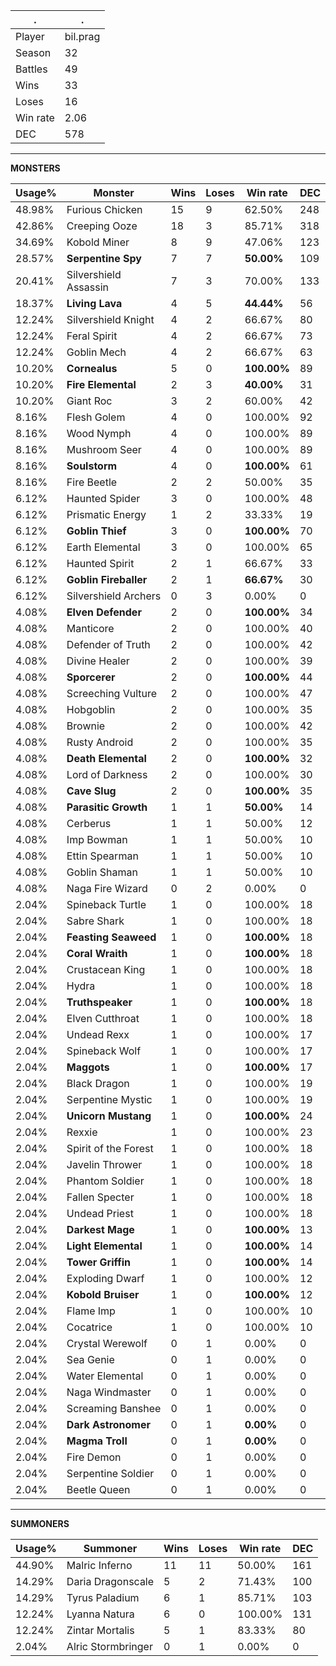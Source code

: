 .|.
|-|-
Player|bil.prag
Season|32
Battles|49
Wins|33
Loses|16
Win rate|2.06
DEC|578

---
**MONSTERS**

Usage%|Monster|Wins|Loses|Win rate|DEC|
-|-|-|-|-|-|
48.98%|Furious Chicken|15|9|62.50%|248|
42.86%|Creeping Ooze|18|3|85.71%|318|
34.69%|Kobold Miner|8|9|47.06%|123|
28.57%|**Serpentine Spy**|7|7|**50.00%**|109|
20.41%|Silvershield Assassin|7|3|70.00%|133|
18.37%|**Living Lava**|4|5|**44.44%**|56|
12.24%|Silvershield Knight|4|2|66.67%|80|
12.24%|Feral Spirit|4|2|66.67%|73|
12.24%|Goblin Mech|4|2|66.67%|63|
10.20%|**Cornealus**|5|0|**100.00%**|89|
10.20%|**Fire Elemental**|2|3|**40.00%**|31|
10.20%|Giant Roc|3|2|60.00%|42|
8.16%|Flesh Golem|4|0|100.00%|92|
8.16%|Wood Nymph|4|0|100.00%|89|
8.16%|Mushroom Seer|4|0|100.00%|89|
8.16%|**Soulstorm**|4|0|**100.00%**|61|
8.16%|Fire Beetle|2|2|50.00%|35|
6.12%|Haunted Spider|3|0|100.00%|48|
6.12%|Prismatic Energy|1|2|33.33%|19|
6.12%|**Goblin Thief**|3|0|**100.00%**|70|
6.12%|Earth Elemental|3|0|100.00%|65|
6.12%|Haunted Spirit|2|1|66.67%|33|
6.12%|**Goblin Fireballer**|2|1|**66.67%**|30|
6.12%|Silvershield Archers|0|3|0.00%|0|
4.08%|**Elven Defender**|2|0|**100.00%**|34|
4.08%|Manticore|2|0|100.00%|40|
4.08%|Defender of Truth|2|0|100.00%|42|
4.08%|Divine Healer|2|0|100.00%|39|
4.08%|**Sporcerer**|2|0|**100.00%**|44|
4.08%|Screeching Vulture|2|0|100.00%|47|
4.08%|Hobgoblin|2|0|100.00%|35|
4.08%|Brownie|2|0|100.00%|42|
4.08%|Rusty Android|2|0|100.00%|35|
4.08%|**Death Elemental**|2|0|**100.00%**|32|
4.08%|Lord of Darkness|2|0|100.00%|30|
4.08%|**Cave Slug**|2|0|**100.00%**|35|
4.08%|**Parasitic Growth**|1|1|**50.00%**|14|
4.08%|Cerberus|1|1|50.00%|12|
4.08%|Imp Bowman|1|1|50.00%|10|
4.08%|Ettin Spearman|1|1|50.00%|10|
4.08%|Goblin Shaman|1|1|50.00%|10|
4.08%|Naga Fire Wizard|0|2|0.00%|0|
2.04%|Spineback Turtle|1|0|100.00%|18|
2.04%|Sabre Shark|1|0|100.00%|18|
2.04%|**Feasting Seaweed**|1|0|**100.00%**|18|
2.04%|**Coral Wraith**|1|0|**100.00%**|18|
2.04%|Crustacean King|1|0|100.00%|18|
2.04%|Hydra|1|0|100.00%|18|
2.04%|**Truthspeaker**|1|0|**100.00%**|18|
2.04%|Elven Cutthroat|1|0|100.00%|18|
2.04%|Undead Rexx|1|0|100.00%|17|
2.04%|Spineback Wolf|1|0|100.00%|17|
2.04%|**Maggots**|1|0|**100.00%**|17|
2.04%|Black Dragon|1|0|100.00%|19|
2.04%|Serpentine Mystic|1|0|100.00%|19|
2.04%|**Unicorn Mustang**|1|0|**100.00%**|24|
2.04%|Rexxie|1|0|100.00%|23|
2.04%|Spirit of the Forest|1|0|100.00%|18|
2.04%|Javelin Thrower|1|0|100.00%|18|
2.04%|Phantom Soldier|1|0|100.00%|18|
2.04%|Fallen Specter|1|0|100.00%|18|
2.04%|Undead Priest|1|0|100.00%|18|
2.04%|**Darkest Mage**|1|0|**100.00%**|13|
2.04%|**Light Elemental**|1|0|**100.00%**|14|
2.04%|**Tower Griffin**|1|0|**100.00%**|14|
2.04%|Exploding Dwarf|1|0|100.00%|12|
2.04%|**Kobold Bruiser**|1|0|**100.00%**|12|
2.04%|Flame Imp|1|0|100.00%|10|
2.04%|Cocatrice|1|0|100.00%|10|
2.04%|Crystal Werewolf|0|1|0.00%|0|
2.04%|Sea Genie|0|1|0.00%|0|
2.04%|Water Elemental|0|1|0.00%|0|
2.04%|Naga Windmaster|0|1|0.00%|0|
2.04%|Screaming Banshee|0|1|0.00%|0|
2.04%|**Dark Astronomer**|0|1|**0.00%**|0|
2.04%|**Magma Troll**|0|1|**0.00%**|0|
2.04%|Fire Demon|0|1|0.00%|0|
2.04%|Serpentine Soldier|0|1|0.00%|0|
2.04%|Beetle Queen|0|1|0.00%|0|

---
**SUMMONERS**

Usage%|Summoner|Wins|Loses|Win rate|DEC|
-|-|-|-|-|-|
44.90%|Malric Inferno|11|11|50.00%|161|
14.29%|Daria Dragonscale|5|2|71.43%|100|
14.29%|Tyrus Paladium|6|1|85.71%|103|
12.24%|Lyanna Natura|6|0|100.00%|131|
12.24%|Zintar Mortalis|5|1|83.33%|80|
2.04%|Alric Stormbringer|0|1|0.00%|0|
